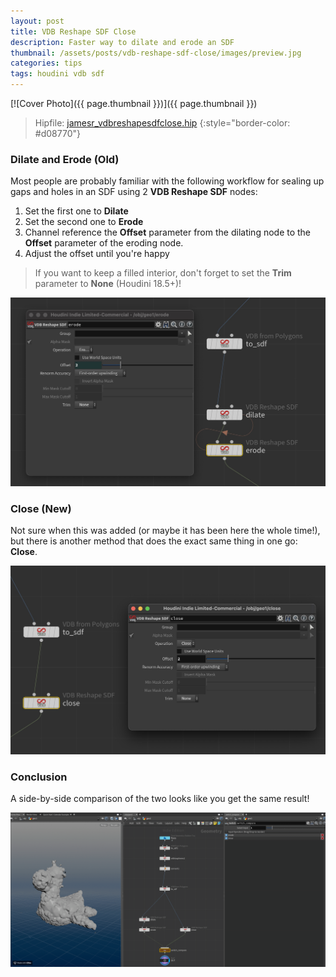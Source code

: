 ```yaml
---
layout: post
title: VDB Reshape SDF Close
description: Faster way to dilate and erode an SDF
thumbnail: /assets/posts/vdb-reshape-sdf-close/images/preview.jpg
categories: tips
tags: houdini vdb sdf
---
```


[![Cover Photo]({{ page.thumbnail }})]({{ page.thumbnail }})

> Hipfile: [jamesr_vdbreshapesdfclose.hip](/assets/posts/vdb-reshape-sdf-close/jamesr_vdbreshapesdfclose.hiplc)
{:style="border-color: #d08770"}

### Dilate and Erode (Old)
Most people are probably familiar with the following workflow for sealing up
gaps and holes in an SDF using 2 **VDB Reshape SDF** nodes:

1. Set the first one to **Dilate**
2. Set the second one to **Erode**
3. Channel reference the **Offset** parameter from the dilating node to the
   **Offset** parameter of the eroding node.
4. Adjust the offset until you're happy

> If you want to keep a filled interior, don't forget to set the **Trim**
> parameter to **None** (Houdini 18.5+)!

[![Old way](/assets/posts/vdb-reshape-sdf-close/images/old-way.jpg)](/assets/posts/vdb-reshape-sdf-close/images/old-way.jpg)


### Close (New)
Not sure when this was added (or maybe it has been here the whole time!), but
there is another method that does the exact same thing in one go: **Close**.

[![New way](/assets/posts/vdb-reshape-sdf-close/images/new-way.jpg)](/assets/posts/vdb-reshape-sdf-close/images/new-way.jpg)

### Conclusion
A side-by-side comparison of the two looks like you get the same result!

[![Side by side](/assets/posts/vdb-reshape-sdf-close/images/side-by-side.gif)](/assets/posts/vdb-reshape-sdf-close/images/side-by-side.gif)

